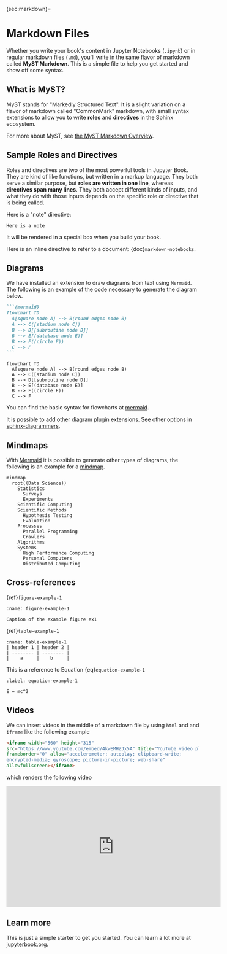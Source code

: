 (sec:markdown)=
# Markdown Files

Whether you write your book's content in Jupyter Notebooks (`.ipynb`) or
in regular markdown files (`.md`), you'll write in the same flavor of markdown
called **MyST Markdown**.
This is a simple file to help you get started and show off some syntax.

## What is MyST?

MyST stands for "Markedly Structured Text". It
is a slight variation on a flavor of markdown called "CommonMark" markdown,
with small syntax extensions to allow you to write **roles** and **directives**
in the Sphinx ecosystem.

For more about MyST, see [the MyST Markdown Overview](https://jupyterbook.org/content/myst.html).

## Sample Roles and Directives

Roles and directives are two of the most powerful tools in Jupyter Book. They
are kind of like functions, but written in a markup language. They both
serve a similar purpose, but **roles are written in one line**, whereas
**directives span many lines**. They both accept different kinds of inputs,
and what they do with those inputs depends on the specific role or directive
that is being called.

Here is a "note" directive:

```{note}
Here is a note
```

It will be rendered in a special box when you build your book.

Here is an inline directive to refer to a document: {doc}`markdown-notebooks`.

## Diagrams

We have installed an extension to draw diagrams from text using `Mermaid`. The
following is an example of the code necessary to generate the diagram below.

````md
```{mermaid}
flowchart TD
  A[square node A] --> B(round edges node B)
  A --> C([stadium node C])
  B --> D[[subroutine node D]]
  B --> E[(database node E)]
  B --> F((circle F))
  C --> F
```
````

```{mermaid}
flowchart TD
  A[square node A] --> B(round edges node B)
  A --> C([stadium node C])
  B --> D[[subroutine node D]]
  B --> E[(database node E)]
  B --> F((circle F))
  C --> F
```

You can find the basic syntax for flowcharts at
[mermaid](https://mermaid.js.org/syntax/flowchart.html).

It is possible to add other diagram plugin extensions. See other options in
[sphinx-diagrammers](https://opencomputinglab.github.io/SubjectMatterNotebooks/diagram/sphinx-diagrammers.html).

## Mindmaps

With [Mermaid](https://mermaid.js.org/intro/) it is possible to generate other
types of diagrams, the following is an example for a
[mindmap](https://mermaid.js.org/syntax/mindmap.html).

```{mermaid}
mindmap
  root((Data Science))
    Statistics
      Surveys
      Experiments
    Scientific Computing
    Scientific Methods
      Hypothesis Testing
      Evaluation
    Processes
      Parallel Programming
      Crawlers
    Algorithms
    Systems
      High Performance Computing
      Personal Computers
      Distributed Computing
```

## Cross-references

{ref}`figure-example-1`


```{figure} images/example.svg
:name: figure-example-1

Caption of the example figure ex1
```

{ref}`table-example-1`

```{table} Caption of the table ex1
:name: table-example-1
| header 1 | header 2 |
| -------- | -------- |
|    a     |    b     |
```

This is a reference to Equation {eq}`equation-example-1`

```{math}
:label: equation-example-1

E = mc^2
```

## Videos

We can insert videos in the middle of a markdown file by using `html` and and
`iframe` like the following example

```html
<iframe width="560" height="315"
src="https://www.youtube.com/embed/4kwEMHZJx5A" title="YouTube video player"
frameborder="0" allow="accelerometer; autoplay; clipboard-write;
encrypted-media; gyroscope; picture-in-picture; web-share"
allowfullscreen></iframe>
```

which renders the following video

<iframe width="560" height="315"
src="https://www.youtube.com/embed/4kwEMHZJx5A" title="YouTube video player"
frameborder="0" allow="accelerometer; autoplay; clipboard-write;
encrypted-media; gyroscope; picture-in-picture; web-share"
allowfullscreen></iframe>


## Learn more

This is just a simple starter to get you started.
You can learn a lot more at [jupyterbook.org](https://jupyterbook.org).


